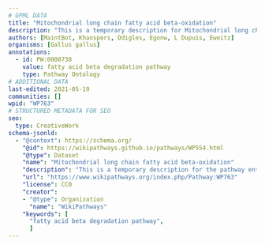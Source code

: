 ```yaml
---
# GPML DATA
title: "Mitochondrial long chain fatty acid beta-oxidation"
description: "This is a temporary description for Mitochondrial long chain fatty acid beta-oxidation"
authors: [MaintBot, Khanspers, Ddigles, Egonw, L Dupuis, Eweitz]
organisms: [Gallus gallus]
annotations:
  - id: PW:0000738
    value: fatty acid beta degradation pathway
    type: Pathway Ontology
# ADDITIONAL DATA
last-edited: 2021-05-19
communities: []
wpid: "WP763"
# STRUCTURED METADATA FOR SEO
seo:
  type: CreativeWork
schema-jsonld:
  - "@context": https://schema.org/
    "@id": https://wikipathways.github.io/pathways/WP554.html
    "@type": Dataset
    "name": "Mitochondrial long chain fatty acid beta-oxidation"
    "description": "This is a temporary description for the pathway entitled: Mitochondrial long chain fatty acid beta-oxidation"
    "url": "https://www.wikipathways.org/index.php/Pathway:WP763"
    "license": CC0
    "creator":
    - "@type": Organization
      "name": "WikiPathways"
    "keywords": [
      "fatty acid beta degradation pathway",
      ]
---
```

